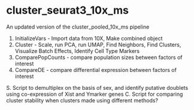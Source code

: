 # cluster_seurat3_10x_ms
An updated version of the cluster_pooled_10x_ms pipeline

1. InitializeVars - Import data from 10X, Make combined object
2. Cluster - Scale, run PCA, run UMAP, Find Neighbors, Find Clusters, Visualize Batch Effects, Identify Cell Type Markers
3. ComparePopCounts - compare population sizes between factors of interest
4. CompareDE - compare differential expression between factors of interest

S. Script to demultiplex on the basis of sex, and identify putative doublets using co-expression of Xist and Ymarker genes
C. Script for comparing cluster stability when clusters made using different methods?
